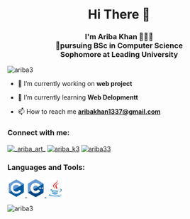 <h1 align="center">Hi There 👋</h1>
<h3 align="center">I'm Ariba Khan 👩🏻‍🎨<br>📖pursuing BSc in Computer Science<br>Sophomore at Leading University</h3>

<p align="left"> <img src="https://komarev.com/ghpvc/?username=ariba3&label=Profile%20views&color=0e75b6&style=flat" alt="ariba3" /> </p>

- 🔭 I’m currently working on **web project**

- 🌱 I’m currently learning **Web Delopmentt**

- 📫 How to reach me **aribakhan1337@gmail.com**

<h3 align="left">Connect with me:</h3>
<p align="left">
<a href="https://instagram.com/_ariba_art_" target="blank"><img align="center" src="https://raw.githubusercontent.com/rahuldkjain/github-profile-readme-generator/master/src/images/icons/Social/instagram.svg" alt="_ariba_art_" height="30" width="40" /></a>
<a href="https://www.codechef.com/users/ariba_k3" target="blank"><img align="center" src="https://cdn.jsdelivr.net/npm/simple-icons@3.1.0/icons/codechef.svg" alt="ariba_k3" height="30" width="40" /></a>
<a href="https://codeforces.com/profile/ariba33" target="blank"><img align="center" src="https://cdn.jsdelivr.net/npm/simple-icons@3.0.1/icons/codeforces.svg" alt="ariba33" height="30" width="40" /></a>
</p>

<h3 align="left">Languages and Tools:</h3>
<p align="left"> <a href="https://www.cprogramming.com/" target="_blank"> <img src="https://raw.githubusercontent.com/devicons/devicon/master/icons/c/c-original.svg" alt="c" width="40" height="40"/> </a> <a href="https://www.w3schools.com/cpp/" target="_blank"> <img src="https://raw.githubusercontent.com/devicons/devicon/master/icons/cplusplus/cplusplus-original.svg" alt="cplusplus" width="40" height="40"/> </a> <a href="https://www.java.com" target="_blank"> <img src="https://raw.githubusercontent.com/devicons/devicon/master/icons/java/java-original.svg" alt="java" width="40" height="40"/> </a> </p>

<p><img align="left" src="https://github-readme-stats.vercel.app/api/top-langs?username=ariba3&show_icons=true&locale=en&layout=compact" alt="ariba3" /></p>


